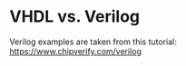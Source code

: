 # VHDL vs. Verilog

Verilog examples are taken from this tutorial: https://www.chipverify.com/verilog

